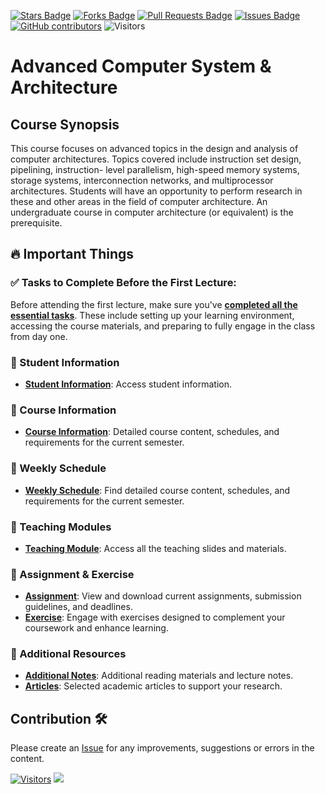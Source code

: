 <a href="https://github.com/drshahizan/computer-system/stargazers"><img src="https://img.shields.io/github/stars/drshahizan/computer-system" alt="Stars Badge"/></a>
<a href="https://github.com/drshahizan/computer-system/network/members"><img src="https://img.shields.io/github/forks/drshahizan/computer-system" alt="Forks Badge"/></a>
<a href="https://github.com/drshahizan/computer-system/pulls"><img src="https://img.shields.io/github/issues-pr/drshahizan/computer-system" alt="Pull Requests Badge"/></a>
<a href="https://github.com/drshahizan/computer-system"><img src="https://img.shields.io/github/issues/drshahizan/computer-system" alt="Issues Badge"/></a>
<a href="https://github.com/drshahizan/computer-system/graphs/contributors"><img alt="GitHub contributors" src="https://img.shields.io/github/contributors/drshahizan/computer-system?color=2b9348"></a>
![Visitors](https://api.visitorbadge.io/api/visitors?path=https%3A%2F%2Fgithub.com%2Fdrshahizan%2Fcomputer-system&labelColor=%23d9e3f0&countColor=%23697689&style=flat)

# Advanced Computer System & Architecture

## Course Synopsis
This course focuses on advanced topics in the design and analysis of computer architectures. Topics covered include instruction set design, pipelining, instruction- level parallelism, high-speed memory systems, storage systems, interconnection networks, and multiprocessor architectures. Students will have an opportunity to perform research in these and other areas in the field of computer architecture. An undergraduate course in computer architecture (or equivalent) is the prerequisite.

## 🔥 Important Things

### ✅ Tasks to Complete Before the First Lecture:
Before attending the first lecture, make sure you've [**completed all the essential tasks**](./materials/tasks.md). These include setting up your learning environment, accessing the course materials, and preparing to fully engage in the class from day one.

### 👤 Student Information
- **[Student Information](profile/readme.md)**: Access student information.

### 📝 Course Information
- **[Course Information](https://github.com/drshahizan/computer-system/blob/main/images/CI%20MCSS2313%20Advanced%20Computer%20Architecture.pdf)**: Detailed course content, schedules, and requirements for the current semester. 

### 📅 Weekly Schedule
- **[Weekly Schedule](./materials/schedule.md)**: Find detailed course content, schedules, and requirements for the current semester.

### 📂 Teaching Modules
- **[Teaching Module](./materials/slides.md)**: Access all the teaching slides and materials.
  
### 📖 Assignment & Exercise
- **[Assignment](./assignment)**: View and download current assignments, submission guidelines, and deadlines.
- **[Exercise](./exercise)**: Engage with exercises designed to complement your coursework and enhance learning.

### 🧭 Additional Resources
- **[Additional Notes](./materials/add-notes.md)**: Additional reading materials and lecture notes.
- **[Articles](./materials/article.md)**: Selected academic articles to support your research.


## Contribution 🛠️
Please create an [Issue](https://github.com/drshahizan/computer-system/issues) for any improvements, suggestions or errors in the content.

[![Visitors](https://api.visitorbadge.io/api/visitors?path=https%3A%2F%2Fgithub.com%2Fdrshahizan&labelColor=%23697689&countColor=%23555555&style=plastic)](https://visitorbadge.io/status?path=https%3A%2F%2Fgithub.com%2Fdrshahizan)
![](https://hit.yhype.me/github/profile?user_id=81284918)
